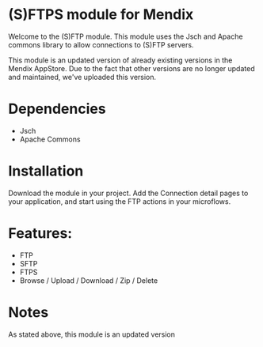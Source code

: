 # (S)FTPS module for Mendix

Welcome to the (S)FTP module.
This module uses the Jsch and Apache commons library to allow connections to (S)FTP servers.

This module is an updated version of already existing versions in the Mendix AppStore. Due to the fact that other versions are no longer updated and maintained, we've uploaded this version.


# Dependencies
* Jsch
* Apache Commons

# Installation

Download the module in your project. Add the Connection detail pages to your application, and start using the FTP actions in your microflows.

# Features:

* FTP
* SFTP
* FTPS
* Browse / Upload / Download / Zip / Delete 

# Notes

As stated above, this module is an updated version 